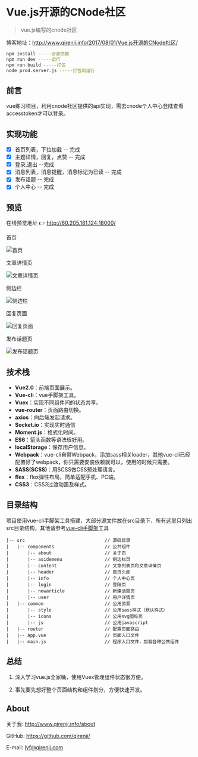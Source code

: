 # Vue.js开源的CNode社区

> vue.js编写的cnode社区

博客地址：http://www.qirenji.info/2017/08/01/Vue.js开源的CNode社区/

``` bash
npm install -----安装依赖
npm run dev -----运行
npm run build -----打包
node prod.server.js -----打包后运行
```

## 前言
vue练习项目，利用cnode社区提供的api实现，需去cnode个人中心登陆查看accesstoken才可以登录。

## 实现功能
- [x] 首页列表，下拉加载 -- 完成
- [x] 主题详情，回复，点赞 -- 完成
- [x] 登录,退出 --完成
- [x] 消息列表，消息提醒，消息标记为已读 -- 完成
- [x] 发布话题 -- 完成
- [x] 个人中心 -- 完成

## 预览
在线预览地址 👉 http://60.205.181.124:18000/

首页

![首页](http://www.qirenji.info/img/cnode-vue/page.png)

文章详情页

![文章详情页](http://www.qirenji.info/img/cnode-vue/pagelist.png)

侧边栏

![侧边栏](http://www.qirenji.info/img/cnode-vue/aside.png)

回复页面

![回复页面](http://www.qirenji.info/img/cnode-vue/replay.png)

发布话题页

![发布话题页](http://www.qirenji.info/img/cnode-vue/newartical.png)
## 技术栈
- **Vue2.0**：前端页面展示。
- **Vue-cli**：vue手脚架工具。
- **Vuex**：实现不同组件间的状态共享。
- **vue-router**：页面路由切换。
- **axios**：向后端发起请求。
- **Socket.io**：实现实时通信
- **Moment.js**：格式化时间。
- **ES6**：箭头函数等语法很好用。
- **localStorage**：保存用户信息。
- **Webpack**：vue-cli自带Webpack，添加sass相关loader，其他vue-cli已经配置好了webpack，你只需要安装依赖就可以，使用的时候只需要<style lang="scss"></style>。
- **SASS(SCSS)**：用SCSS做CSS预处理语言。
- **flex**：flex弹性布局，简单适配手机、PC端。
- **CSS3**：CSS3过渡动画及样式。

## 目录结构

项目使用vue-cli手脚架工具搭建，大部分源文件放在src目录下，所有这里只列出src目录结构，其他请参考[vue-cli手脚架](https://segmentfault.com/a/1190000007880723)工具
```
|-- src                              // 源码目录
|   |-- components                   // 公共组件
|       |-- about                    // 关于页
|       |-- asidemenu                // 侧边栏页
|       |-- content                  // 文章列表页和文章详情页 
|       |-- header                   // 首页头部
|       |-- info                     // 个人中心页
|       |-- login                    // 登陆页
|       |-- newarticle               // 新建话题页
|       |-- user                     // 用户详情页
|   |-- common                       // 公用资源
|       |-- style                    // 公用sass样式（默认样式）
|       |-- icons                    // 公用svg图标页
|       |-- js                       // 公用javascript
|   |-- router                       // 配置页面路由
|   |-- App.vue                      // 页面入口文件
|   |-- main.js                      // 程序入口文件，加载各种公共组件
```

## 总结

1. 深入学习vue.js全家桶，使用Vuex管理组件状态很方便。

2. 事先要先想好整个页面结构和组件划分，方便快速开发。


## About
关于我: http://www.qirenji.info/about

GitHub: https://github.com/qirenji/

E-mail: lyf@qirenji.com
